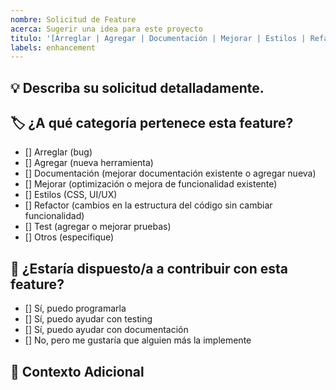 ```yaml
---
nombre: Solicitud de Feature
acerca: Sugerir una idea para este proyecto
titulo: '[Arreglar | Agregar | Documentación | Mejorar | Estilos | Refactor | Test | Otros] ( Área | Framework): Descripción corta'
labels: enhancement
---
```


<!-- Gracias por contribuir. Por favor complete la siguiente información para facilitar la revisión. -->

## 💡 Describa su solicitud detalladamente.

<!-- Describa lo que quiere hacer o que se haga -->

## 🏷️ ¿A qué categoría pertenece esta feature?

<!-- Borre las opciones que no use -->

- [] Arreglar (bug)
- [] Agregar (nueva herramienta)
- [] Documentación (mejorar documentación existente o agregar nueva)
- [] Mejorar (optimización o mejora de funcionalidad existente)
- [] Estilos (CSS, UI/UX)
- [] Refactor (cambios en la estructura del código sin cambiar funcionalidad)
- [] Test (agregar o mejorar pruebas)
- [] Otros (especifique)

## 🤝 ¿Estaría dispuesto/a a contribuir con esta feature?

 <!-- Borre las opciones que no use -->

- [] Sí, puedo programarla
- [] Sí, puedo ayudar con testing
- [] Sí, puedo ayudar con documentación
- [] No, pero me gustaría que alguien más la implemente

## 🔗 Contexto Adicional

<!-- Borre esta sección si no aplica -->

<!-- Agregue cualquier otro contexto o screenshots sobre la solicitud de feature aquí. -->
